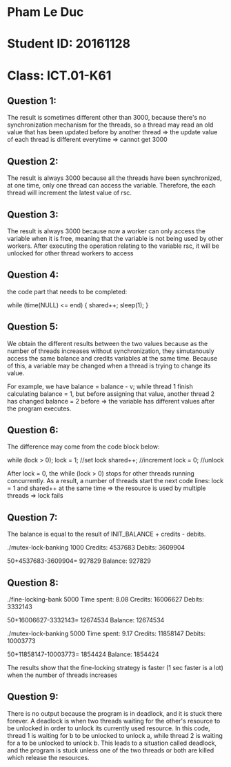 # Pham Le Duc
# Student ID: 20161128
# Class: ICT.01-K61

## Question 1: 

The result is sometimes different other than 3000, because there's no synchronization mechanism for the threads, so a thread may read an old value that has been updated before by another thread => the update value of each thread is different everytime => cannot get 3000

## Question 2:

The result is always 3000 because all the threads have been synchronized, at one time, only one thread can access the variable. Therefore, the each thread will increment the latest value of rsc.

## Question 3:

The result is always 3000 because now a worker can only access the variable when it is free, meaning that the variable is not being used by other workers. After executing the operation relating to the variable rsc, it will be unlocked for other thread workers to access

## Question 4:

the code part that needs to be completed:

while (time(NULL) <= end)
  {
    shared++;
    sleep(1);
  }

## Question 5:

We obtain the different results between the two values because as the number of threads increases without synchronization, they simutanously access the same balance and credits variables at the same time. Because of this, a variable may be changed when a thread is trying to change its value. 

For example, we have balance = balance - v; while thread 1 finish calculating balance = 1, but before assigning that value, another thread 2 has changed balance = 2 before => the variable has different values after the program executes.

## Question 6: 

The difference may come from the code block below:

  while (lock > 0);
  lock = 1; //set lock
  shared++; //increment
  lock = 0; //unlock

After lock = 0, the while (lock > 0) stops for other threads running concurrently. As a result, a number of threads start the next code lines: lock = 1 and shared++ at the same time => the resource is used by multiple threads => lock fails

## Question 7: 

The balance is equal to the result of INIT_BALANCE + credits - debits. 

./mutex-lock-banking 1000
        Credits:        4537683
         Debits:        3609904

50+4537683-3609904=     927829
         Balance:       927829

## Question 8:

./fine-locking-bank 5000
Time spent: 8.08
        Credits:        16006627
         Debits:        3332143

50+16006627-3332143=    12674534
         Balance:       12674534

./mutex-lock-banking 5000
Time spent: 9.17
        Credits:        11858147
         Debits:        10003773

50+11858147-10003773=           1854424
         Balance:       1854424

The results show that the fine-locking strategy is faster (1 sec faster is a lot) when the number of threads increases

## Question 9:

There is no output because the program is in deadlock, and it is stuck there forever. A deadlock is when two threads waiting for the other's resource to be unlocked in order to unlock its currently used resource. In this code, thread 1 is waiting for b to be unlocked to unlock a, while thread 2 is waiting for a to be unlocked to unlock b. This leads to a situation called deadlock, and the program is stuck unless one of the two threads or both are killed which release the resources.